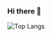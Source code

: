 ### Hi there 👋
![Top Langs](https://github-readme-stats.vercel.app/api/top-langs/?username=amuica379&layout=compact&show_icons=true&theme=dracula)

<!--
**amuica379/amuica379** is a ✨ _special_ ✨ repository because its `README.md` (this file) appears on your GitHub profile.

Here are some ideas to get you started:

- 🔭 I’m currently working on ...
- 🌱 I’m currently learning ...
- 👯 I’m looking to collaborate on ...
- 🤔 I’m looking for help with ...
- 💬 Ask me about ...
- 📫 How to reach me: ...
- 😄 Pronouns: ...
- ⚡ Fun fact: ...
-->
